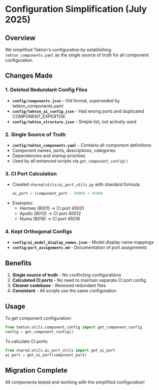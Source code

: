 # Configuration Simplification (July 2025)

## Overview

We simplified Tekton's configuration by establishing `tekton_components.yaml` as the single source of truth for all component configuration.

## Changes Made

### 1. Deleted Redundant Config Files
- **`config/components.json`** - Old format, superseded by tekton_components.yaml
- **`config/tekton_ai_config.json`** - Had wrong ports and duplicated COMPONENT_EXPERTISE
- **`config/tekton_structure.json`** - Simple list, not actively used

### 2. Single Source of Truth
- **`config/tekton_components.yaml`** - Contains all component definitions
- Component names, ports, descriptions, categories
- Dependencies and startup priorities
- Used by all enhanced scripts via `get_component_config()`

### 3. CI Port Calculation
- Created `shared/utils/ai_port_utils.py` with standard formula:
  ```python
  ai_port = (component_port - 8000) + 45000
  ```
- Examples:
  - Hermes (8001) → CI port 45001
  - Apollo (8012) → CI port 45012
  - Numa (8016) → CI port 45016

### 4. Kept Orthogonal Configs
- **`config/ai_model_display_names.json`** - Model display name mappings
- **`config/port_assignments.md`** - Documentation of port assignments

## Benefits

1. **Single source of truth** - No conflicting configurations
2. **Calculated CI ports** - No need to maintain separate CI port config
3. **Cleaner codebase** - Removed redundant files
4. **Consistent** - All scripts use the same configuration

## Usage

To get component configuration:
```python
from tekton.utils.component_config import get_component_config
config = get_component_config()
```

To calculate CI ports:
```python
from shared.utils.ai_port_utils import get_ai_port
ai_port = get_ai_port(component_port)
```

## Migration Complete

All components tested and working with the simplified configuration!